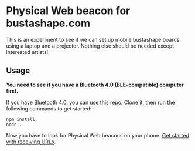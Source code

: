 # Physical Web beacon for bustashape.com

This is an experiment to see if we can set up mobile bustashape boards using a laptop and a projector. Nothing else should be needed except interested artists!

## Usage

**You need to see if you have a Bluetooth 4.0 (BLE-compatible) computer first.**

If you have Bluetooth 4.0, you can use this repo. Clone it, then run the following commands to get started:

```
npm install
node .
```

Now you have to look for Physical Web beacons on your phone. [Get started with receiving URLs](https://google.github.io/physical-web/try-physical-web).
